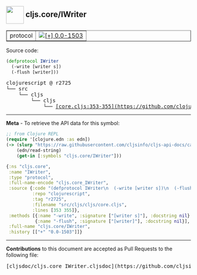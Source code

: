 ## <img width="48px" valign="middle" src="http://i.imgur.com/Hi20huC.png"> cljs.core/IWriter

 <table border="1">
<tr>

<td>protocol</td>
<td><a href="https://github.com/cljsinfo/cljs-api-docs/tree/0.0-1503"><img valign="middle" alt="[+] 0.0-1503" src="https://img.shields.io/badge/+-0.0--1503-lightgrey.svg"></a> </td>
</tr>
</table>






Source code:

```clj
(defprotocol IWriter
  (-write [writer s])
  (-flush [writer]))
```

 <pre>
clojurescript @ r2725
└── src
    └── cljs
        └── cljs
            └── <ins>[core.cljs:353-355](https://github.com/clojure/clojurescript/blob/r2725/src/cljs/cljs/core.cljs#L353-L355)</ins>
</pre>


---

__Meta__ - To retrieve the API data for this symbol:

```clj
;; from Clojure REPL
(require '[clojure.edn :as edn])
(-> (slurp "https://raw.githubusercontent.com/cljsinfo/cljs-api-docs/catalog/cljs-api.edn")
    (edn/read-string)
    (get-in [:symbols "cljs.core/IWriter"]))
```

```clj
{:ns "cljs.core",
 :name "IWriter",
 :type "protocol",
 :full-name-encode "cljs.core_IWriter",
 :source {:code "(defprotocol IWriter\n  (-write [writer s])\n  (-flush [writer]))",
          :repo "clojurescript",
          :tag "r2725",
          :filename "src/cljs/cljs/core.cljs",
          :lines [353 355]},
 :methods [{:name "-write", :signature ["[writer s]"], :docstring nil}
           {:name "-flush", :signature ["[writer]"], :docstring nil}],
 :full-name "cljs.core/IWriter",
 :history [["+" "0.0-1503"]]}

```

---

__Contributions__ to this document are accepted as Pull Requests to the following file:

 <pre>
[cljsdoc/cljs.core_IWriter.cljsdoc](https://github.com/cljsinfo/cljs-api-docs/blob/master/cljsdoc/cljs.core_IWriter.cljsdoc)
</pre>

